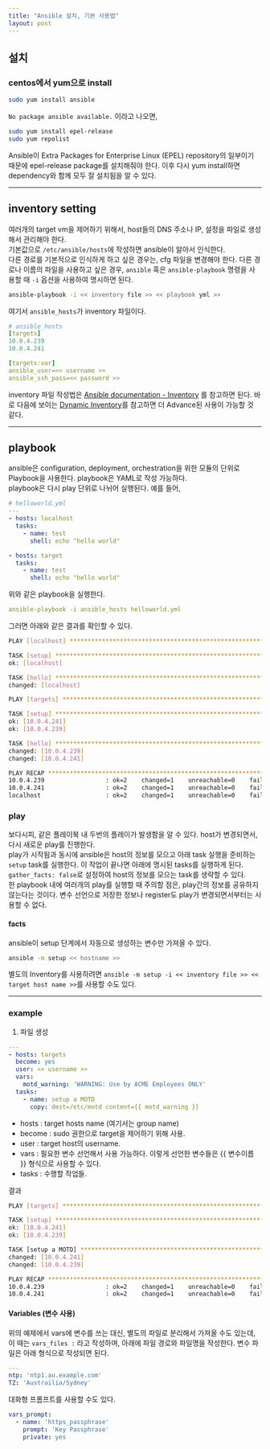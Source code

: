 ```yaml
---
title: "Ansible 설치, 기본 사용법"
layout: post
---
```


## 설치  

### centos에서 yum으로 install  

~~~sh
sudo yum install ansible
~~~  

`No package ansible available.` 이라고 나오면,  

~~~sh
sudo yum install epel-release
sudo yum repolist
~~~  

Ansible이 Extra Packages for Enterprise Linux (EPEL) repository의 일부이기 때문에 epel-release package를 설치해줘야 한다. 이후 다시 yum install하면 dependency와 함께 모두 잘 설치됨을 알 수 있다.  

---

## inventory setting  

여러개의 target vm을 제어하기 위해서, host들의 DNS 주소나 IP, 설정을 파일로 생성해서 관리해야 한다.  
기본값으로 `/etc/ansible/hosts`에 작성하면 ansible이 알아서 인식한다.  
다른 경로를 기본적으로 인식하게 하고 싶은 경우는, cfg 파일을 변경해야 한다.
다른 경로나 이름의 파일을 사용하고 싶은 경우, `ansible` 혹은 `ansible-playbook` 명령을 사용할 때 `-i` 옵션을 사용하여 명시하면 된다.  

~~~sh
ansible-playbook -i << inventory file >> << playbook yml >>
~~~  

여기서 `ansible_hosts`가 inventory 파일이다.  

~~~yml
# ansible_hosts
[targets]
10.0.4.239
10.0.4.241

[targets:var]
ansible_user=<< username >>
ansible_ssh_pass=<< password >>
~~~

inventory 파일 작성법은 [Ansible documentation  - Inventory](http://docs.ansible.com/ansible/intro_inventory.html) 를 참고하면 된다. 바로 다음에 보이는 [Dynamic Inventory](http://docs.ansible.com/ansible/intro_dynamic_inventory.html)를 참고하면 더 Advance된 사용이 가능할 것 같다.  

---

## playbook  

ansible은 configuration, deployment, orchestration을 위한 모듈의 단위로 Playbook을 사용한다. playbook은 YAML로 작성 가능하다.  
playbook은 다시 play 단위로 나뉘어 실행된다. 예를 들어,  

~~~yml
# helloworld.yml
---
- hosts: localhost
  tasks:
    - name: test
      shell: echo "hello world"

- hosts: target
  tasks:
    - name: test
      shell: echo "hello world"  
~~~  

위와 같은 playbook을 실행한다.  

~~~yml
ansible-playbook -i ansible_hosts helloworld.yml
~~~  

그러면 아래와 같은 결과를 확인할 수 있다.

~~~sh
PLAY [localhost] ***************************************************************

TASK [setup] *******************************************************************
ok: [localhost]

TASK [hello] *******************************************************************
changed: [localhost]

PLAY [targets] *****************************************************************

TASK [setup] *******************************************************************
ok: [10.0.4.241]
ok: [10.0.4.239]

TASK [hello] *******************************************************************
changed: [10.0.4.239]
changed: [10.0.4.241]

PLAY RECAP *********************************************************************
10.0.4.239                 : ok=2    changed=1    unreachable=0    failed=0   
10.0.4.241                 : ok=2    changed=1    unreachable=0    failed=0   
localhost                  : ok=2    changed=1    unreachable=0    failed=0   
~~~  

### play  

보다시피, 같은 플레이북 내 두번의 플레이가 발생함을 알 수 있다. host가 변경되면서, 다시 새로운 play를 진행한다.  
play가 시작됨과 동시에 ansible은 host의 정보를 모으고 아래 task 실행을 준비하는 `setup` task를 실행한다. 이 작업이 끝나면 아래에 명시된 tasks를 실행하게 된다.  `gather_facts: false`로 설정하여 host의 정보를 모으는 task를 생략할 수 있다.  
한 playbook 내에 여러개의 play를 실행할 때 주의할 점은, play간의 정보를 공유하지 않는다는 것이다. 변수 선언으로 저장한 정보나 register도 play가 변경되면서부터는 사용할 수 없다.  

#### facts  

ansible이 setup 단계에서 자동으로 생성하는 변수만 가져올 수 있다.  

~~~sh
ansible -m setup << hostname >>
~~~  

별도의 Inventory를 사용하려면 `ansible -m setup -i << inventory file >> << target host name >>`를 사용할 수도 있다.  

---

### example  

1. 파일 생성  

~~~yml
---
- hosts: targets
  become: yes
  user: << username >>
  vars:
    motd_warning: 'WARNING: Use by ACME Employees ONLY'
  tasks:
    - name: setup a MOTD
      copy: dest=/etc/motd content={{ motd_warning }}
~~~  

* hosts : target hosts name (여기서는 group name)  
* become : sudo 권한으로 target을 제어하기 위해 사용.  
* user : target host의 username.  
* vars : 필요한 변수 선언해서 사용 가능하다. 이렇게 선언한 변수들은 \{\{ 변수이름 \}\} 형식으로 사용할 수 있다.  
* tasks : 수행할 작업들.  

결과  

~~~sh
PLAY [targets] *****************************************************************

TASK [setup] *******************************************************************
ok: [10.0.4.241]
ok: [10.0.4.239]

TASK [setup a MOTD] ************************************************************
changed: [10.0.4.241]
changed: [10.0.4.239]

PLAY RECAP *********************************************************************
10.0.4.239                 : ok=2    changed=1    unreachable=0    failed=0   
10.0.4.241                 : ok=2    changed=1    unreachable=0    failed=0  
~~~  

#### Variables (변수 사용)  

위의 예제에서 vars에 변수를 쓰는 대신, 별도의 파일로 분리해서 가져올 수도 있는데, 이 때는 `vars_files :` 라고 작성하며, 아래에 파일 경로와 파일명을 작성한다. 변수 파일은 아래 형식으로 작성되면 된다.  

~~~yml
---
ntp: 'ntp1.au.example.com'
TZ: 'Austrailia/Sydney'
~~~  

대화형 프롬프트를 사용할 수도 있다.  

~~~yml
vars_prompt:
  - name: 'https_passphrase'
    prompt: 'Key Passphrase'
    private: yes
~~~  
